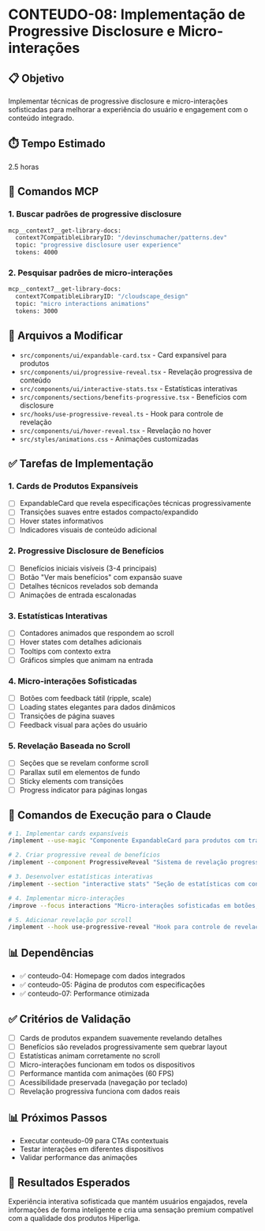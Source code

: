 # CONTEUDO-08: Implementação de Progressive Disclosure e Micro-interações

## 📋 Objetivo
Implementar técnicas de progressive disclosure e micro-interações sofisticadas para melhorar a experiência do usuário e engagement com o conteúdo integrado.

## ⏱️ Tempo Estimado
2.5 horas

## 🔧 Comandos MCP

### 1. Buscar padrões de progressive disclosure
```bash
mcp__context7__get-library-docs:
  context7CompatibleLibraryID: "/devinschumacher/patterns.dev"
  topic: "progressive disclosure user experience"
  tokens: 4000
```

### 2. Pesquisar padrões de micro-interações
```bash
mcp__context7__get-library-docs:
  context7CompatibleLibraryID: "/cloudscape_design"
  topic: "micro interactions animations"
  tokens: 3000
```

## 📁 Arquivos a Modificar
- `src/components/ui/expandable-card.tsx` - Card expansível para produtos
- `src/components/ui/progressive-reveal.tsx` - Revelação progressiva de conteúdo
- `src/components/ui/interactive-stats.tsx` - Estatísticas interativas
- `src/components/sections/benefits-progressive.tsx` - Benefícios com disclosure
- `src/hooks/use-progressive-reveal.ts` - Hook para controle de revelação
- `src/components/ui/hover-reveal.tsx` - Revelação no hover
- `src/styles/animations.css` - Animações customizadas

## ✅ Tarefas de Implementação

### 1. Cards de Produtos Expansíveis
- [ ] ExpandableCard que revela especificações técnicas progressivamente
- [ ] Transições suaves entre estados compacto/expandido
- [ ] Hover states informativos
- [ ] Indicadores visuais de conteúdo adicional

### 2. Progressive Disclosure de Benefícios
- [ ] Benefícios iniciais visíveis (3-4 principais)
- [ ] Botão "Ver mais benefícios" com expansão suave
- [ ] Detalhes técnicos revelados sob demanda
- [ ] Animações de entrada escalonadas

### 3. Estatísticas Interativas
- [ ] Contadores animados que respondem ao scroll
- [ ] Hover states com detalhes adicionais
- [ ] Tooltips com contexto extra
- [ ] Gráficos simples que animam na entrada

### 4. Micro-interações Sofisticadas
- [ ] Botões com feedback tátil (ripple, scale)
- [ ] Loading states elegantes para dados dinâmicos
- [ ] Transições de página suaves
- [ ] Feedback visual para ações do usuário

### 5. Revelação Baseada no Scroll
- [ ] Seções que se revelam conforme scroll
- [ ] Parallax sutil em elementos de fundo
- [ ] Sticky elements com transições
- [ ] Progress indicator para páginas longas

## 🚀 Comandos de Execução para o Claude

```bash
# 1. Implementar cards expansíveis
/implement --use-magic "Componente ExpandableCard para produtos com transições suaves e progressive disclosure de especificações técnicas"

# 2. Criar progressive reveal de benefícios
/implement --component ProgressiveReveal "Sistema de revelação progressiva para benefícios e detalhes técnicos com animações escalonadas"

# 3. Desenvolver estatísticas interativas
/implement --section "interactive stats" "Seção de estatísticas com contadores animados, hover states e tooltips informativos"

# 4. Implementar micro-interações
/improve --focus interactions "Micro-interações sofisticadas em botões, cards e elementos interativos com feedback visual"

# 5. Adicionar revelação por scroll
/implement --hook use-progressive-reveal "Hook para controle de revelação baseada em scroll com Intersection Observer"
```

## 📊 Dependências
- ✅ conteudo-04: Homepage com dados integrados
- ✅ conteudo-05: Página de produtos com especificações
- ✅ conteudo-07: Performance otimizada

## ✅ Critérios de Validação
- [ ] Cards de produtos expandem suavemente revelando detalhes
- [ ] Benefícios são revelados progressivamente sem quebrar layout
- [ ] Estatísticas animam corretamente no scroll
- [ ] Micro-interações funcionam em todos os dispositivos
- [ ] Performance mantida com animações (60 FPS)
- [ ] Acessibilidade preservada (navegação por teclado)
- [ ] Revelação progressiva funciona com dados reais

## 📊 Próximos Passos
- Executar conteudo-09 para CTAs contextuais
- Testar interações em diferentes dispositivos
- Validar performance das animações

## 🎯 Resultados Esperados
Experiência interativa sofisticada que mantém usuários engajados, revela informações de forma inteligente e cria uma sensação premium compatível com a qualidade dos produtos Hiperliga.